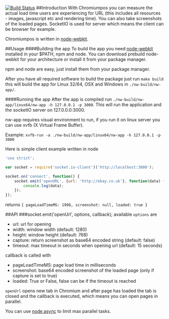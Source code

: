 [![Build Status](https://travis-ci.org/nacholibre/chromiumpos.svg?branch=master)](https://travis-ci.org/nacholibre/chromiumpos)
##Introduction
With Chromiumpos you can measure the actual load time users are experiencing for URL (this includes all resources - images, javascript etc and rendering time). You can also take screenshots of the loaded pages. SocketIO is used for server which means the client can be browser for example.

Chromiumpos is written in [node-webkit](https://github.com/rogerwang/node-webkit).

##Usage
####Building the app
To build the app you need [node-webkit](https://github.com/rogerwang/node-webkit) installed in your $PATH, npm and node. You can download prebuild node-webkit for your architecture or install it from your package manager.

npm and node are easy, just install them from your package manager.

After you have all required software to build the package just run `make build` this will build the app for Linux 32/64, OSX and Windows in `./nw-build/nw-app/`.

####Running the app
After the app is compiled run `./nw-build/nw-app/linux64/nw-app -h 127.0.0.1 -p 3000`. This will run the application and the socketIO server on 127.0.0.0:3000.

nw-app requires visual environment to run, if you run it on linux server you can use xvfb (X Virtual Frame Buffer). 

Example:
```xvfb-run -a ./nw-build/nw-app/linux64/nw-app -h 127.0.0.1 -p 3000```

Here is simple client example written in node
```javascript
'use strict';

var socket = require('socket.io-client')('http://localhost:3000');

socket.on('connect', function() {
    socket.emit('openURL', {url: 'http://ebay.co.uk'}, function(data) {
        console.log(data);
    });
});
```
returns
```{ pageLoadTimeMS: 1998, screenshot: null, loaded: true }```

##API
###socket.emit('openUrl', options, callback);
available `options` are 
- url: url for opening
- width: window width (default: 1280)
- height: window height (default: 768)
- capture: return screenshot as base64 encoded string (default: false)
- timeout: max timeout in seconds when opening url (default: 15 seconds)

callback is called with
- pageLoadTimeMS: page load time in milliseconds
- screenshot: base64 encoded screenshot of the loaded page (only if capture is set to true)
- loaded: True or False, false can be if the timeout is reached

`openUrl` opens new tab in Chromium and after page has loaded the tab is closed and the callback is executed, which means you can open pages in parallel.

You can use [node async](https://github.com/caolan/async) to limit max parallel tasks.
